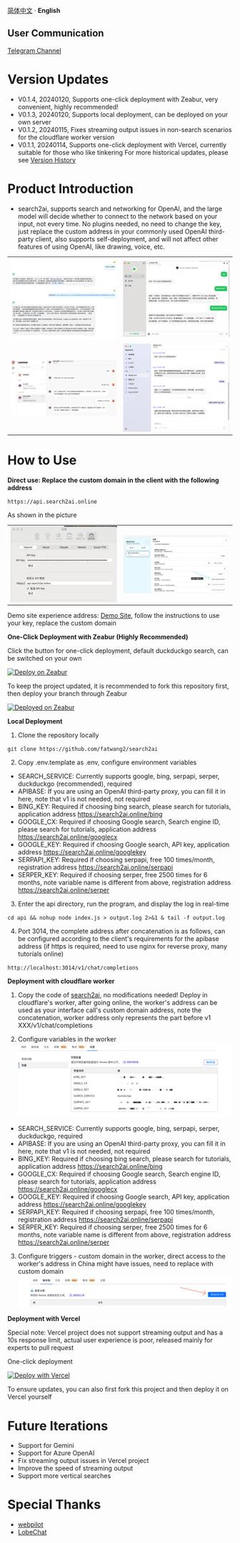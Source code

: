 [简体中文](README.md) · **English** 

## User Communication
[Telegram Channel](https://sum4all.one/telegram)

# Version Updates
- V0.1.4, 20240120, Supports one-click deployment with Zeabur, very convenient, highly recommended!
- V0.1.3, 20240120, Supports local deployment, can be deployed on your own server
- V0.1.2, 20240115, Fixes streaming output issues in non-search scenarios for the cloudflare worker version
- V0.1.1, 20240114, Supports one-click deployment with Vercel, currently suitable for those who like tinkering
For more historical updates, please see [Version History](https://github.com/fatwang2/search2ai/releases)

# Product Introduction
- search2ai, supports search and networking for OpenAI, and the large model will decide whether to connect to the network based on your input, not every time. No plugins needed, no need to change the key, just replace the custom address in your commonly used OpenAI third-party client, also supports self-deployment, and will not affect other features of using OpenAI, like drawing, voice, etc.

<table>
    <tr>
        <td><img src="pictures/url.png" alt="Effect Example"></td>
        <td><img src="pictures/BotGem.png" alt="Effect Example"></td>
    </tr>
    <tr>
        <td><img src="pictures/Lobehub.png" alt="Effect Example"></td>
        <td><img src="pictures/Opencat.png" alt="Effect Example"></td>
    </tr>
</table>


# How to Use
**Direct use: Replace the custom domain in the client with the following address**
```
https://api.search2ai.online
```
As shown in the picture
<table>
    <tr>
        <td><img src="pictures/Opencat2.png" alt="Effect Example"></td>
        <td><img src="pictures/NextChat.png" alt="Effect Example"></td>
    </tr>
</table>

Demo site experience address: [Demo Site](https://search2ai.online/demo), follow the instructions to use your key, replace the custom domain

**One-Click Deployment with Zeabur (Highly Recommended)**

Click the button for one-click deployment, default duckduckgo search, can be switched on your own

[![Deploy on Zeabur](https://zeabur.com/button.svg)](https://zeabur.com/templates/A4HGYF?referralCode=fatwang2)

To keep the project updated, it is recommended to fork this repository first, then deploy your branch through Zeabur

[![Deployed on Zeabur](https://zeabur.com/deployed-on-zeabur-dark.svg)](https://zeabur.com?referralCode=fatwang2&utm_source=fatwang2&utm_campaign=oss)

**Local Deployment**
1. Clone the repository locally
```
git clone https://github.com/fatwang2/search2ai
```
2. Copy .env.template as .env, configure environment variables
- SEARCH_SERVICE: Currently supports google, bing, serpapi, serper, duckduckgo (recommended), required
- APIBASE: If you are using an OpenAI third-party proxy, you can fill it in here, note that v1 is not needed, not required
- BING_KEY: Required if choosing bing search, please search for tutorials, application address https://search2ai.online/bing
- GOOGLE_CX: Required if choosing Google search, Search engine ID, please search for tutorials, application address https://search2ai.online/googlecx
- GOOGLE_KEY: Required if choosing Google search, API key, application address https://search2ai.online/googlekey
- SERPAPI_KEY: Required if choosing serpapi, free 100 times/month, registration address https://search2ai.online/serpapi
- SERPER_KEY: Required if choosing serper, free 2500 times for 6 months, note variable name is different from above, registration address https://search2ai.online/serper

3. Enter the api directory, run the program, and display the log in real-time
```
cd api && nohup node index.js > output.log 2>&1 & tail -f output.log
```

4. Port 3014, the complete address after concatenation is as follows, can be configured according to the client's requirements for the apibase address (if https is required, need to use nginx for reverse proxy, many tutorials online)
```
http://localhost:3014/v1/chat/completions
```

**Deployment with cloudflare worker**
1. Copy the code of [search2ai](https://search2ai.online/cloudflare), no modifications needed! Deploy in cloudflare's worker, after going online, the worker's address can be used as your interface call's custom domain address, note the concatenation, worker address only represents the part before v1 XXX/v1/chat/completions

2. Configure variables in the worker
![Effect Example](pictures/worker.png)
- SEARCH_SERVICE: Currently supports google, bing, serpapi, serper, duckduckgo, required
- APIBASE: If you are using an OpenAI third-party proxy, you can fill it in here, note that v1 is not needed, not required
- BING_KEY: Required if choosing bing search, please search for tutorials, application address https://search2ai.online/bing
- GOOGLE_CX: Required if choosing Google search, Search engine ID, please search for tutorials, application address https://search2ai.online/googlecx
- GOOGLE_KEY: Required if choosing Google search, API key, application address https://search2ai.online/googlekey
- SERPAPI_KEY: Required if choosing serpapi, free 100 times/month, registration address https://search2ai.online/serpapi
- SERPER_KEY: Required if choosing serper, free 2500 times for 6 months, note variable name is different from above, registration address https://search2ai.online/serper

3. Configure triggers - custom domain in the worker, direct access to the worker's address in China might have issues, need to replace with custom domain
![Alt text](pictures/域名.png)

**Deployment with Vercel**

Special note: Vercel project does not support streaming output and has a 10s response limit, actual user experience is poor, released mainly for experts to pull request

One-click deployment

[![Deploy with Vercel](https://vercel.com/button)](https://vercel.com/new/clone?repository-url=https%3A%2F%2Fgithub.com%2Ffatwang2%2Fsearch2ai&env=SEARCH_SERVICE&envDescription=%E6%9A%82%E6%97%B6%E6%94%AF%E6%8C%81google%E3%80%81bing%E3%80%81serpapi%E3%80%81serper%E3%80%81duckduckgo%EF%BC%8C%E5%BF%85%E5%A1%AB)

To ensure updates, you can also first fork this project and then deploy it on Vercel yourself

# Future Iterations
- Support for Gemini
- Support for Azure OpenAI
- Fix streaming output issues in Vercel project
- Improve the speed of streaming output
- Support more vertical searches

# Special Thanks
- [webpilot](https://github.com/webpilot-ai/Webpilot)
- [LobeChat](https://github.com/lobehub/lobe-chat)




